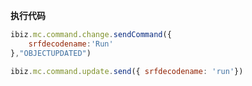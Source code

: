 <p class="panel-title"><b>执行代码</b></p>

```javascript
ibiz.mc.command.change.sendCommand({
    srfdecodename:'Run'
},"OBJECTUPDATED")

ibiz.mc.command.update.send({ srfdecodename: 'run'})
```
